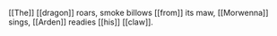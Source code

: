 [[The]] [[dragon]] roars, smoke billows [[from]] its maw, 
[[Morwenna]] sings, [[Arden]] readies [[his]] [[claw]]. 
